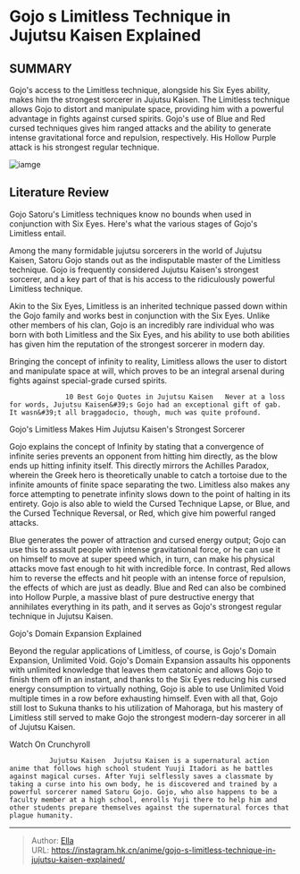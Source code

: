 # Gojo s Limitless Technique in Jujutsu Kaisen Explained


## SUMMARY 



  Gojo&#39;s access to the Limitless technique, alongside his Six Eyes ability, makes him the strongest sorcerer in Jujutsu Kaisen.   The Limitless technique allows Gojo to distort and manipulate space, providing him with a powerful advantage in fights against cursed spirits.   Gojo&#39;s use of Blue and Red cursed techniques gives him ranged attacks and the ability to generate intense gravitational force and repulsion, respectively. His Hollow Purple attack is his strongest regular technique.  

![iamge](https://static1.srcdn.com/wordpress/wp-content/uploads/2023/05/gojo-uses-hollow-purple-in-jujutsu-kaisen.jpg)

## Literature Review

Gojo Satoru&#39;s Limitless techniques know no bounds when used in conjunction with Six Eyes. Here&#39;s what the various stages of Gojo&#39;s Limitless entail.




Among the many formidable jujutsu sorcerers in the world of Jujutsu Kaisen, Satoru Gojo stands out as the indisputable master of the Limitless technique. Gojo is frequently considered Jujutsu Kaisen&#39;s strongest sorcerer, and a key part of that is his access to the ridiculously powerful Limitless technique.




Akin to the Six Eyes, Limitless is an inherited technique passed down within the Gojo family and works best in conjunction with the Six Eyes. Unlike other members of his clan, Gojo is an incredibly rare individual who was born with both Limitless and the Six Eyes, and his ability to use both abilities has given him the reputation of the strongest sorcerer in modern day.

          

Bringing the concept of infinity to reality, Limitless allows the user to distort and manipulate space at will, which proves to be an integral arsenal during fights against special-grade cursed spirits.

                  10 Best Gojo Quotes in Jujutsu Kaisen   Never at a loss for words, Jujutsu Kaisen&#39;s Gojo had an exceptional gift of gab. It wasn&#39;t all braggadocio, though, much was quite profound.   





 Gojo&#39;s Limitless Makes Him Jujutsu Kaisen&#39;s Strongest Sorcerer 
          

Gojo explains the concept of Infinity by stating that a convergence of infinite series prevents an opponent from hitting him directly, as the blow ends up hitting infinity itself. This directly mirrors the Achilles Paradox, wherein the Greek hero is theoretically unable to catch a tortoise due to the infinite amounts of finite space separating the two. Limitless also makes any force attempting to penetrate infinity slows down to the point of halting in its entirety. Gojo is also able to wield the Cursed Technique Lapse, or Blue, and the Cursed Technique Reversal, or Red, which give him powerful ranged attacks.

Blue generates the power of attraction and cursed energy output; Gojo can use this to assault people with intense gravitational force, or he can use it on himself to move at super speed which, in turn, can make his physical attacks move fast enough to hit with incredible force. In contrast, Red allows him to reverse the effects and hit people with an intense force of repulsion, the effects of which are just as deadly. Blue and Red can also be combined into Hollow Purple, a massive blast of pure destructive energy that annihilates everything in its path, and it serves as Gojo&#39;s strongest regular technique in Jujutsu Kaisen.






 Gojo&#39;s Domain Expansion Explained 
          

Beyond the regular applications of Limitless, of course, is Gojo&#39;s Domain Expansion, Unlimited Void. Gojo&#39;s Domain Expansion assaults his opponents with unlimited knowledge that leaves them catatonic and allows Gojo to finish them off in an instant, and thanks to the Six Eyes reducing his cursed energy consumption to virtually nothing, Gojo is able to use Unlimited Void multiple times in a row before exhausting himself. Even with all that, Gojo still lost to Sukuna thanks to his utilization of Mahoraga, but his mastery of Limitless still served to make Gojo the strongest modern-day sorcerer in all of Jujutsu Kaisen.

Watch On Crunchyroll

              Jujutsu Kaisen  Jujutsu Kaisen is a supernatural action anime that follows high school student Yuuji Itadori as he battles against magical curses. After Yuji selflessly saves a classmate by taking a curse into his own body, he is discovered and trained by a powerful sorcerer named Satoru Gojo. Gojo, who also happens to be a faculty member at a high school, enrolls Yuji there to help him and other students prepare themselves against the supernatural forces that plague humanity.   





---

> Author: [Ella](https://instagram.hk.cn/)  
> URL: https://instagram.hk.cn/anime/gojo-s-limitless-technique-in-jujutsu-kaisen-explained/  


